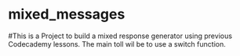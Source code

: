 # mixed_messages
#This is a Project to build a mixed response generator using previous Codecademy lessons. The main toll wil be to use a switch function.
